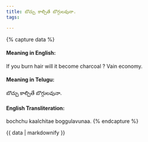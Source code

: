 ```yaml
---
title: బొచ్చు కాల్చితే బొగ్గులవునా.
tags:

---
```


{% capture data %}
#### Meaning in English:
If you burn hair will it become charcoal ?
Vain economy.

#### Meaning in Telugu:
బొచ్చు కాల్చితే బొగ్గులవునా.

#### English Transliteration:
bochchu kaalchitae boggulavunaa.
{% endcapture %}

{{ data | markdownify }}

